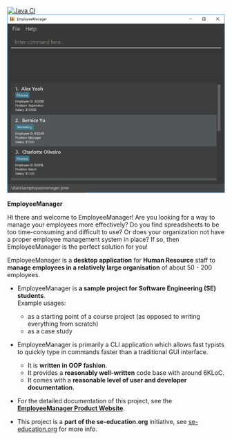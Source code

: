 [![Java CI](https://github.com/AY2324S1-CS2103T-T14-1/tp/actions/workflows/gradle.yml/badge.svg)](https://github.com/AY2324S1-CS2103T-T14-1/tp/actions/workflows/gradle.yml)
![Ui](docs/images/Ui.png)

**EmployeeManager**

Hi there and welcome to EmployeeManager! Are you looking for a way to manage your employees more effectively?
Do you find spreadsheets to be too time-consuming and difficult to use?
Or does your organization not have a proper employee management system in place?
If so, then EmployeeManager is the perfect solution for you!

EmployeeManager is a **desktop application** for **Human Resource** staff to 
**manage employees in a relatively large organisation** of about 50 - 200 employees.

* EmployeeManager is **a sample project for Software Engineering (SE) students**.<br>
  Example usages:
  * as a starting point of a course project (as opposed to writing everything from scratch)
  * as a case study
* EmployeeManager is primarily a CLI application which allows fast typists to quickly type in commands faster than a traditional 
GUI interface.
  * It is **written in OOP fashion**.
  * It provides a **reasonably well-written** code base with around 6KLoC.
  * It comes with a **reasonable level of user and developer documentation**.

* For the detailed documentation of this project, see the **[EmployeeManager Product Website](https://ay2324s1-cs2103t-t14-1.github.io/tp/)**.
* This project is a **part of the se-education.org** initiative, see [se-education.org](https://se-education.org#https://se-education.org/#contributing) for more info.

